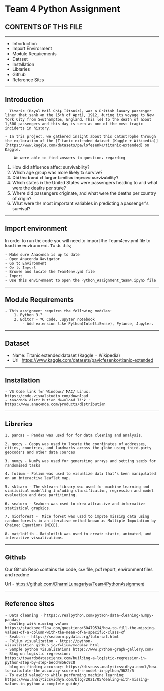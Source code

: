 
#  Team 4 Python Assignment

## CONTENTS OF THIS FILE <br>
---------------------
 * Introduction
 * Import Environment
 * Module Requirements
 * Dataset
 * Installation
 * Libraries
 * Github
 * Reference Sites

-----------------------------------------------------------------------------------------------------
## Introduction <br>
    - Titanic (Royal Mail Ship Titanic), was a British luxury passenger liner that sank on the 15th of April, 1912, during its voyage to New York City from Southampton, England. This led to the death of about 1,500 passengers and this day is seen as one of the most tragic incidents in history. 

    - In this project, we gathered insight about this catastrophe through the exploration of the [Titanic extended dataset (Kaggle + Wikipedia)](https://www.kaggle.com/datasets/pavlofesenko/titanic-extended) on Kaggle.

        We were able to find answers to questions regarding 

1. How did affluence affect survivability?
2. Which age group was more likely to survive?
3. Did the bond of larger families improve survivability?
4. Which states in the United States were passengers heading to and what were the deaths per state?
5. Where did passengers originate, and what were the deaths per country of origin?
6. What were the most important variables in predicting a passenger's survival?

----------------------------------------------------------------------------------------------------

## Import environment <br>

In order to run the code you will need to import the Team4env.yml file to load the environment. To do this;

	- Make sure Anaconda is up to date
	- Open Anaconda Navigator
	- Go to Environment
	- Go to Import
	- Browse and locate the Team4env.yml file
	- Import
	- Use this environment to open the Python_Assignment_team4.ipynb file

----------------------------------------------------------------------------------------------------

## Module Requirements <br>   
    - This assignment requires the following modules:
        1. Python 3.7
        2. Editor - VC Code, Jupyter notebook
            - Add extension like Python(IntelliSense), Pylance, Jupyter.

----------------------------------------------------------------------------------------------------

## Dataset <br>

- Name: Titanic extended dataset (Kaggle + Wikipedia)
- Url : https://www.kaggle.com/datasets/pavlofesenko/titanic-extended

----------------------------------------------------------------------------------------------------

## Installation <br>
    - VS Code link for Windows/ MAC/ Linux: https://code.visualstudio.com/download
    - Anaconda distribution download link : https://www.anaconda.com/products/distribution

----------------------------------------------------------------------------------------------------

## Libraries <br>

	1. pandas - Pandas was used for for data cleaning and analysis. 

	2. geopy - Geopy was used to locate the coordinates of addresses, cities, countries, and landmarks across the globe using third-party geocoders and other data sources

	3. numpy - NumPy was used for generating arrays and setting seeds for randomised tasks.

	4. folium - Folium was used to visualize data that's been manipulated on an interactive leaflet map.

	5. sklearn - The sklearn library was used for machine learning and statistical modelling including classification, regression and model evaluation and data partitioning.

	6. seaborn - Seaborn was used to draw attractive and informative statistical graphics.

	7. miceforest -  Mice forest was used to impute missing data using random forests in an iterative method known as Multiple Imputation by Chained Equations (MICE).

	8. matplotlib - Matplotlib was used to create static, animated, and interactive visualizations.

----------------------------------------------------------------------------------------------------

## Github <br>

Our Github Repo contains the code, csv file, pdf report, environment files and readme

Url - https://github.com/DharmiLunagariya/Team4PythonAssignment

----------------------------------------------------------------------------------------------------

 ## Reference Sites <br>

    - Data cleaning - https://realpython.com/python-data-cleaning-numpy-pandas/
    - Dealing with missing values - https://stackoverflow.com/questions/60479534/how-to-fill-the-missing-values-of-a-column-with-the-mean-of-a-specific-class-of
    - Seaborn - https://seaborn.pydata.org/tutorial.html
    - Folium visualization - https://python-visualization.github.io/folium/modules.html
    - Sample python visualizations https://www.python-graph-gallery.com/
    - Blog on logistic regression: https://towardsdatascience.com/building-a-logistic-regression-in-python-step-by-step-becd4d56c9c8
    - blog on finding accuracy: https://discuss.analyticsvidhya.com/t/how-to-calculate-the-accuracy-score-of-a-model-in-python/5622/5
    - To avoid valueErro while performing machine learning: https://www.analyticsvidhya.com/blog/2021/05/dealing-with-missing-values-in-python-a-complete-guide/
   